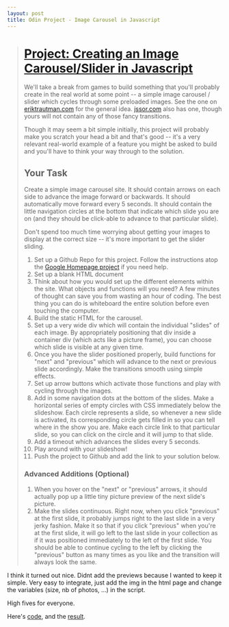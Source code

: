 ```yaml
---
layout: post
title: Odin Project - Image Carousel in Javascript
---
```



># [Project: Creating an Image Carousel/Slider in Javascript](http://www.theodinproject.com/javascript-and-jquery/creating-an-image-carousel-slider)
> <!--more-->
>We'll take a break from games to build something that you'll probably create in the real world at some point -- a simple image carousel / slider which cycles through some preloaded images.  See the one on [eriktrautman.com](http://www.eriktrautman.com) for the general idea. [jssor.com](http://www.jssor.com/) also has one, though yours will not contain any of those fancy transitions.  
>
>Though it may seem a bit simple initially, this project will probably make you scratch your head a bit and that's good -- it's a very relevant real-world example of a feature you might be asked to build and you'll have to think your way through to the solution.
>
>## Your Task
>
>Create a simple image carousel site.  It should contain arrows on each side to advance the image forward or backwards.  It should automatically move forward every 5 seconds.  It should contain the little navigation circles at the bottom that indicate which slide you are on (and they should be click-able to advance to that particular slide).  
>
>Don't spend too much time worrying about getting your images to display at the correct size -- it's more important to get the slider sliding.
>  
>1. Set up a Github Repo for this project.  Follow the instructions atop the [Google Homepage project](/web-development-101/html-css) if you need help.
>1. Set up a blank HTML document
>1. Think about how you would set up the different elements within the site.  What objects and functions will you need? A few minutes of thought can save you from wasting an hour of coding.  The best thing you can do is whiteboard the entire solution before even touching the computer.
>2. Build the static HTML for the carousel.
>3. Set up a very wide div which will contain the individual "slides" of each image.  By appropriately positioning that div inside a container div (which acts like a picture frame), you can choose which slide is visible at any given time.
>4. Once you have the slider positioned properly, build functions for "next" and "previous" which will advance to the next or previous slide accordingly.  Make the transitions smooth using simple effects.
>5. Set up arrow buttons which activate those functions and play with cycling through the images.
>6. Add in some navigation dots at the bottom of the slides.  Make a horizontal series of empty circles with CSS immediately below the slideshow.  Each circle represents a slide, so whenever a new slide is activated, its corresponding circle gets filled in so you can tell where in the show you are.  Make each circle link to that particular slide, so you can click on the circle and it will jump to that slide.
>7. Add a timeout which advances the slides every 5 seconds.
>7. Play around with your slideshow!
>8. Push the project to Github and add the link to your solution below.
>
>### Advanced Additions (Optional)
>
>1. When you hover on the "next" or "previous" arrows, it should actually pop up a little tiny picture preview of the next slide's picture.  
>6. Make the slides continuous. Right now, when you click "previous" at the first slide, it probably jumps right to the last slide in a very jerky fashion.  Make it so that if you click "previous" when you're at the first slide, it will go left to the last slide in your collection as if it was positioned immediately to the left of the first slide.  You should be able to continue cycling to the left by clicking the "previous" button as many times as you like and the transition will always look the same. 

I think it turned out nice. Didnt add the previews because I wanted to keep it simple.
Very easy to integrate, just add the img in the html page and change the variables (size, nb of photos, ...) in the script.

High fives for everyone.



Here's [code](https://github.com/AtActionPark/odin_carousel_slider), and the [result](http://htmlpreview.github.io/?https://github.com/AtActionPark/odin_carousel_slider/blob/master/index.html). 
